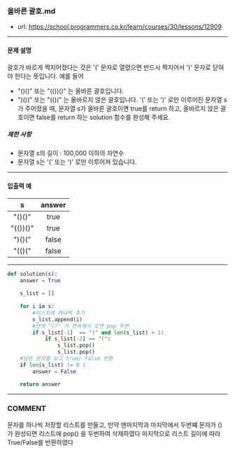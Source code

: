 ### 올바른 괄호.md

 - url: https://school.programmers.co.kr/learn/courses/30/lessons/12909
 
 --------
 
#### 문제 설명
괄호가 바르게 짝지어졌다는 것은 '(' 문자로 열렸으면 반드시 짝지어서 ')' 문자로 닫혀야 한다는 뜻입니다. 예를 들어

 - "()()" 또는 "(())()" 는 올바른 괄호입니다.
 - ")()(" 또는 "(()(" 는 올바르지 않은 괄호입니다.
'(' 또는 ')' 로만 이루어진 문자열 s가 주어졌을 때, 문자열 s가 올바른 괄호이면 true를 return 하고, 올바르지 않은 괄호이면 false를 return 하는 solution 함수를 완성해 주세요.

##### 제한 사항
 - 문자열 s의 길이 : 100,000 이하의 자연수
 - 문자열 s는 '(' 또는 ')' 로만 이루어져 있습니다.
--------
 
#### 입출력 예
|s|answer|
|:---:|:---:|
|"()()"|true|
|"(())()"|true|
|")()("|false|
|"(()("|false|
 
--------

```python
def solution(s):
    answer = True
    
    s_list = []
    
    for i in s:
        #리스트에 하나씩 추가
        s_list.append(i)
        #만약 "()" 가 연속해서 오면 pop 두번
        if s_list[-1]  == ")" and len(s_list) > 1:
            if s_list[-2] == "(":
                s_list.pop()
                s_list.pop()
    #남은 문자열 보고 true/ false 반환
    if len(s_list) != 0 :
        answer = False

    return answer
```

------
### COMMENT
문자를 하나씩 저장할 리스트를 만들고, 만약 맨마지막과 마지막에서 두번쨰 문자가 () 가 완성되면 리스트에 pop() 을 두번하여 삭제하였다
마지막으로 리스트 길이에 따라 True/False를 반환하였다




